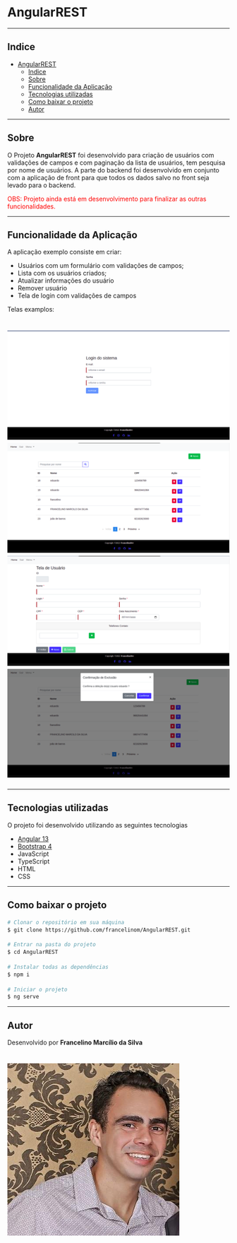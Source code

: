 # AngularREST

---

## Indice

- [AngularREST](#angularrest)
  - [Indice](#indice)
  - [Sobre](#sobre)
  - [Funcionalidade da Aplicação](#funcionalidade-da-aplicação)
  - [Tecnologias utilizadas](#tecnologias-utilizadas)
  - [Como baixar o projeto](#como-baixar-o-projeto)
  - [Autor](#autor)
  
---

## Sobre 

O Projeto **AngularREST** foi desenvolvido para criação de usuários com validações de campos e com paginação da lista de usuários, tem pesquisa por nome de usuários. A parte do backend foi desenvolvido em conjunto com a aplicação de front para que todos os dados salvo no front seja levado para o backend.

<span style="color: red">
OBS: Projeto ainda está em desenvolvimento para finalizar as outras funcionalidades.
</span>

---

## Funcionalidade da Aplicação

A aplicação exemplo consiste em criar:
- Usuários com um formulário com validações de campos;
- Lista com os usuários criados;
- Atualizar informações do usuário
- Remover usuário
- Tela de login com validações de campos

Telas examplos: 

<h1>
  <img src="src/assets/image/tela01.png">
  <img src="src/assets/image/tela02.png">
  <img src="src/assets/image/tela03.png">
  <img src="src/assets/image/tela05.png">
</h1>

---
## Tecnologias utilizadas 

O projeto foi desenvolvido utilizando as seguintes tecnologias
- [Angular 13](https://angular.io/)
- [Bootstrap 4](https://getbootstrap.com/docs/4.1/)
- JavaScript
- TypeScript
- HTML
- CSS

---

## Como baixar o projeto

```bash
# Clonar o repositório em sua máquina 
$ git clone https://github.com/francelinom/AngularREST.git

# Entrar na pasta do projeto 
$ cd AngularREST

# Instalar todas as dependências 
$ npm i

# Iniciar o projeto 
$ ng serve
```
---
## Autor

Desenvolvido por **Francelino Marcílio da Silva** 
<h1>
  <img src="src/assets/image/eu.jpeg">
</h1>
